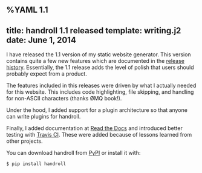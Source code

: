 %YAML 1.1
---
title: handroll 1.1 released
template: writing.j2
date: June 1, 2014
---
I have released the 1.1 version of my static website generator. This version
contains quite a few new features which are documented in the [release
history](http://handroll.readthedocs.org/en/latest/releases.html#version-1-1-released-june-1-2014). Essentially, the 1.1 release adds the level of polish that
users should probably expect from a product.

The features included in this releases were driven by what I actually needed
for this website. This includes code highlighting, file skipping, and handling
for non-ASCII characters (thanks ØMQ book!).

Under the hood, I added support for a plugin architecture so that anyone can
write plugins for handroll.

Finally, I added documentation at [Read the
Docs](http://handroll.readthedocs.org/en/latest/) and introduced better testing
with [Travis CI](https://travis-ci.org/mblayman/handroll). These were added
because of lessons learned from other projects.

You can download handroll from [PyPI](https://pypi.python.org/pypi/handroll) or
install it with:

```bash
$ pip install handroll
```
